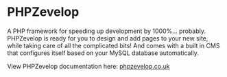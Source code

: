 # PHPZevelop

A PHP framework for speeding up development by 1000%... probably. PHPZevelop is ready for you to design and add pages to your new site, while taking care of all the complicated bits! And comes with a built in CMS that configures itself based on your MySQL database automatically.

View PHPZevelop documentation here: [phpzevelop.co.uk](https://www.phpzevelop.co.uk)